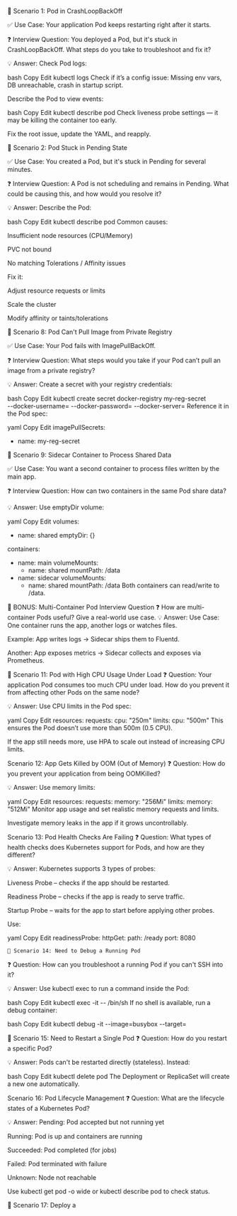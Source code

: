 🔹 Scenario 1: Pod in CrashLoopBackOff


✅ Use Case:
Your application Pod keeps restarting right after it starts.

❓ Interview Question:
You deployed a Pod, but it's stuck in CrashLoopBackOff. What steps do you take to troubleshoot and fix it?

💡 Answer:
Check Pod logs:

bash
Copy
Edit
kubectl logs <pod-name>
Check if it’s a config issue: Missing env vars, DB unreachable, crash in startup script.

Describe the Pod to view events:

bash
Copy
Edit
kubectl describe pod <pod-name>
Check liveness probe settings — it may be killing the container too early.

Fix the root issue, update the YAML, and reapply.





🔹 Scenario 2: Pod Stuck in Pending State


✅ Use Case:
You created a Pod, but it's stuck in Pending for several minutes.

❓ Interview Question:
A Pod is not scheduling and remains in Pending. What could be causing this, and how would you resolve it?

💡 Answer:
Describe the Pod:

bash
Copy
Edit
kubectl describe pod <pod-name>
Common causes:

Insufficient node resources (CPU/Memory)

PVC not bound

No matching Tolerations / Affinity issues

Fix it:

Adjust resource requests or limits

Scale the cluster

Modify affinity or taints/tolerations



🔹 Scenario 8: Pod Can't Pull Image from Private Registry


✅ Use Case:
Your Pod fails with ImagePullBackOff.

❓ Interview Question:
What steps would you take if your Pod can’t pull an image from a private registry?

💡 Answer:
Create a secret with your registry credentials:

bash
Copy
Edit
kubectl create secret docker-registry my-reg-secret \
  --docker-username=<user> --docker-password=<pass> --docker-server=<registry>
Reference it in the Pod spec:

yaml
Copy
Edit
imagePullSecrets:
- name: my-reg-secret


🔹 Scenario 9: Sidecar Container to Process Shared Data


✅ Use Case:
You want a second container to process files written by the main app.

❓ Interview Question:
How can two containers in the same Pod share data?

💡 Answer:
Use emptyDir volume:

yaml
Copy
Edit
volumes:
- name: shared
  emptyDir: {}

containers:
- name: main
  volumeMounts:
  - name: shared
    mountPath: /data
- name: sidecar
  volumeMounts:
  - name: shared
    mountPath: /data
Both containers can read/write to /data.


🔹 BONUS: Multi-Container Pod Interview Question
❓ How are multi-container Pods useful? Give a real-world use case.
💡 Answer:
Use Case: One container runs the app, another logs or watches files.

Example: App writes logs → Sidecar ships them to Fluentd.

Another: App exposes metrics → Sidecar collects and exposes via Prometheus.



🔹 Scenario 11: Pod with High CPU Usage Under Load
❓ Question:
Your application Pod consumes too much CPU under load. How do you prevent it from affecting other Pods on the same node?

💡 Answer:
Use CPU limits in the Pod spec:

yaml
Copy
Edit
resources:
  requests:
    cpu: "250m"
  limits:
    cpu: "500m"
This ensures the Pod doesn’t use more than 500m (0.5 CPU).

If the app still needs more, use HPA to scale out instead of increasing CPU limits.



Scenario 12: App Gets Killed by OOM (Out of Memory)
❓ Question:
How do you prevent your application from being OOMKilled?

💡 Answer:
Use memory limits:

yaml
Copy
Edit
resources:
  requests:
    memory: "256Mi"
  limits:
    memory: "512Mi"
Monitor app usage and set realistic memory requests and limits.

Investigate memory leaks in the app if it grows uncontrollably.



Scenario 13: Pod Health Checks Are Failing
❓ Question:
What types of health checks does Kubernetes support for Pods, and how are they different?

💡 Answer:
Kubernetes supports 3 types of probes:

Liveness Probe – checks if the app should be restarted.

Readiness Probe – checks if the app is ready to serve traffic.

Startup Probe – waits for the app to start before applying other probes.

Use:

yaml
Copy
Edit
readinessProbe:
  httpGet:
    path: /ready
    port: 8080



    🔹 Scenario 14: Need to Debug a Running Pod
❓ Question:
How can you troubleshoot a running Pod if you can't SSH into it?

💡 Answer:
Use kubectl exec to run a command inside the Pod:

bash
Copy
Edit
kubectl exec -it <pod-name> -- /bin/sh
If no shell is available, run a debug container:

bash
Copy
Edit
kubectl debug -it <pod-name> --image=busybox --target=<container-name>




🔹 Scenario 15: Need to Restart a Single Pod
❓ Question:
How do you restart a specific Pod?

💡 Answer:
Pods can't be restarted directly (stateless). Instead:

bash
Copy
Edit
kubectl delete pod <pod-name>
The Deployment or ReplicaSet will create a new one automatically.



Scenario 16: Pod Lifecycle Management
❓ Question:
What are the lifecycle states of a Kubernetes Pod?

💡 Answer:
Pending: Pod accepted but not running yet

Running: Pod is up and containers are running

Succeeded: Pod completed (for jobs)

Failed: Pod terminated with failure

Unknown: Node not reachable

Use kubectl get pod -o wide or kubectl describe pod to check status.

🔹 Scenario 17: Deploy a 




